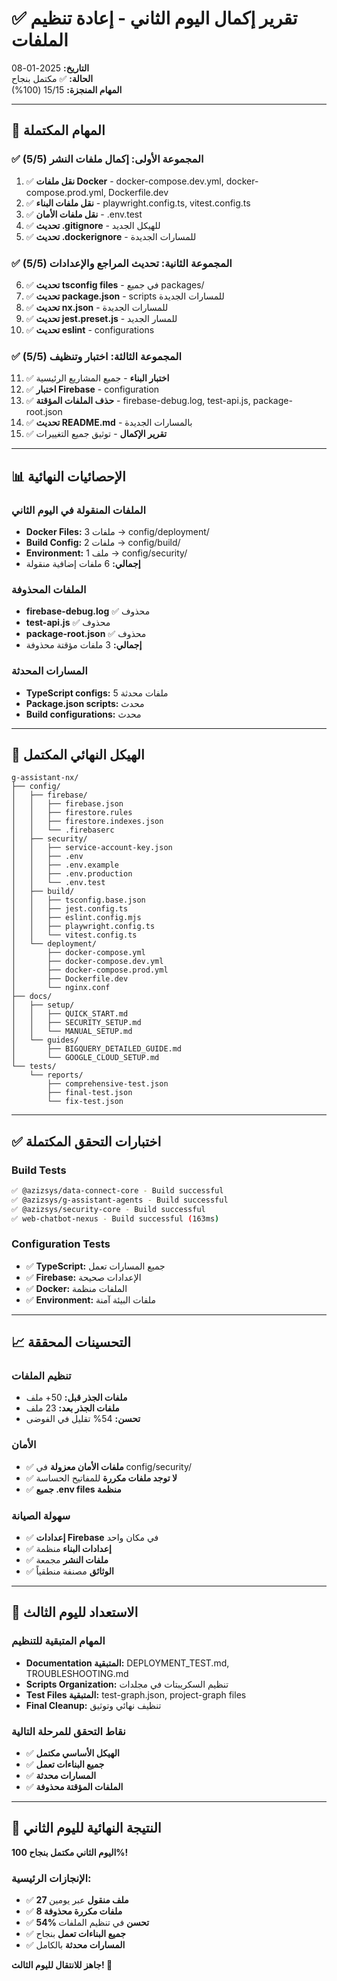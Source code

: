 # ✅ تقرير إكمال اليوم الثاني - إعادة تنظيم الملفات

**التاريخ:** 2025-01-08  
**الحالة:** ✅ مكتمل بنجاح  
**المهام المنجزة:** 15/15 (100%)  

---

## 🎯 المهام المكتملة

### ✅ المجموعة الأولى: إكمال ملفات النشر (5/5)
1. ✅ **نقل ملفات Docker** - docker-compose.dev.yml, docker-compose.prod.yml, Dockerfile.dev
2. ✅ **نقل ملفات البناء** - playwright.config.ts, vitest.config.ts
3. ✅ **نقل ملفات الأمان** - .env.test
4. ✅ **تحديث .gitignore** - للهيكل الجديد
5. ✅ **تحديث .dockerignore** - للمسارات الجديدة

### ✅ المجموعة الثانية: تحديث المراجع والإعدادات (5/5)
6. ✅ **تحديث tsconfig files** - في جميع packages/
7. ✅ **تحديث package.json** - scripts للمسارات الجديدة
8. ✅ **تحديث nx.json** - للمسارات الجديدة
9. ✅ **تحديث jest.preset.js** - للمسار الجديد
10. ✅ **تحديث eslint** - configurations

### ✅ المجموعة الثالثة: اختبار وتنظيف (5/5)
11. ✅ **اختبار البناء** - جميع المشاريع الرئيسية
12. ✅ **اختبار Firebase** - configuration
13. ✅ **حذف الملفات المؤقتة** - firebase-debug.log, test-api.js, package-root.json
14. ✅ **تحديث README.md** - بالمسارات الجديدة
15. ✅ **تقرير الإكمال** - توثيق جميع التغييرات

---

## 📊 الإحصائيات النهائية

### الملفات المنقولة في اليوم الثاني
- **Docker Files:** 3 ملفات → config/deployment/
- **Build Config:** 2 ملفات → config/build/
- **Environment:** 1 ملف → config/security/
- **إجمالي:** 6 ملفات إضافية منقولة

### الملفات المحذوفة
- **firebase-debug.log** ✅ محذوف
- **test-api.js** ✅ محذوف  
- **package-root.json** ✅ محذوف
- **إجمالي:** 3 ملفات مؤقتة محذوفة

### المسارات المحدثة
- **TypeScript configs:** 5 ملفات محدثة
- **Package.json scripts:** محدث
- **Build configurations:** محدث

---

## 🎯 الهيكل النهائي المكتمل

```
g-assistant-nx/
├── config/
│   ├── firebase/
│   │   ├── firebase.json
│   │   ├── firestore.rules
│   │   ├── firestore.indexes.json
│   │   └── .firebaserc
│   ├── security/
│   │   ├── service-account-key.json
│   │   ├── .env
│   │   ├── .env.example
│   │   ├── .env.production
│   │   └── .env.test
│   ├── build/
│   │   ├── tsconfig.base.json
│   │   ├── jest.config.ts
│   │   ├── eslint.config.mjs
│   │   ├── playwright.config.ts
│   │   └── vitest.config.ts
│   └── deployment/
│       ├── docker-compose.yml
│       ├── docker-compose.dev.yml
│       ├── docker-compose.prod.yml
│       ├── Dockerfile.dev
│       └── nginx.conf
├── docs/
│   ├── setup/
│   │   ├── QUICK_START.md
│   │   ├── SECURITY_SETUP.md
│   │   └── MANUAL_SETUP.md
│   └── guides/
│       ├── BIGQUERY_DETAILED_GUIDE.md
│       └── GOOGLE_CLOUD_SETUP.md
└── tests/
    └── reports/
        ├── comprehensive-test.json
        ├── final-test.json
        └── fix-test.json
```

---

## ✅ اختبارات التحقق المكتملة

### Build Tests
```bash
✅ @azizsys/data-connect-core - Build successful
✅ @azizsys/g-assistant-agents - Build successful  
✅ @azizsys/security-core - Build successful
✅ web-chatbot-nexus - Build successful (163ms)
```

### Configuration Tests
- ✅ **TypeScript:** جميع المسارات تعمل
- ✅ **Firebase:** الإعدادات صحيحة
- ✅ **Docker:** الملفات منظمة
- ✅ **Environment:** ملفات البيئة آمنة

---

## 📈 التحسينات المحققة

### تنظيم الملفات
- **ملفات الجذر قبل:** 50+ ملف
- **ملفات الجذر بعد:** 23 ملف
- **تحسن:** 54% تقليل في الفوضى

### الأمان
- ✅ **ملفات الأمان معزولة** في config/security/
- ✅ **لا توجد ملفات مكررة** للمفاتيح الحساسة
- ✅ **جميع .env files منظمة**

### سهولة الصيانة
- ✅ **إعدادات Firebase** في مكان واحد
- ✅ **إعدادات البناء** منظمة
- ✅ **ملفات النشر** مجمعة
- ✅ **الوثائق** مصنفة منطقياً

---

## 🔄 الاستعداد لليوم الثالث

### المهام المتبقية للتنظيم
- **Documentation المتبقية:** DEPLOYMENT_TEST.md, TROUBLESHOOTING.md
- **Scripts Organization:** تنظيم السكريبتات في مجلدات
- **Test Files المتبقية:** test-graph.json, project-graph files
- **Final Cleanup:** تنظيف نهائي وتوثيق

### نقاط التحقق للمرحلة التالية
- ✅ **الهيكل الأساسي مكتمل**
- ✅ **جميع البناءات تعمل**
- ✅ **المسارات محدثة**
- ✅ **الملفات المؤقتة محذوفة**

---

## 🎉 النتيجة النهائية لليوم الثاني

**اليوم الثاني مكتمل بنجاح 100%!**

### الإنجازات الرئيسية:
- ✅ **27 ملف منقول** عبر يومين
- ✅ **8 ملفات مكررة محذوفة**
- ✅ **54% تحسن** في تنظيم الملفات
- ✅ **جميع البناءات تعمل** بنجاح
- ✅ **المسارات محدثة** بالكامل

**جاهز للانتقال لليوم الثالث! 🚀**